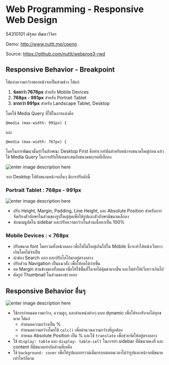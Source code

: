 # Web Programming - Responsive Web Design

54310101 ณัฐพล พัฒนาวิจิตร 

Demo: http://www.nuttt.me/cpeng

Source: https://github.com/nuttt/webprog3-rwd

## Responsive Behavior - Breakpoint

ได้แบ่งความกว้างของหน้าจอเป็นสามช่วง ได้แก่
1. **น้อยกว่า 7678px** สำหรับ Mobile Devices
2. **768px - 991px** สำหรับ Portrait Tablet
3. **มากกว่า 991px** สำหรับ Landscape Tablet, Desktop

โดยใช้ Media Query ที่ใช้ในการแบ่งคือ

	@media (max-width: 991px) {
	
และ

	@media (max-width: 767px) {

โดยในการพัฒนานั้นทำในลักษณะ Desktop First คือทำเวอร์ชันสำหรับหน้าจอขนาดใหญ่ก่อน แล้วใช้ Media Query ในการปรับให้เหมาะสมกับขนาดของจอที่เล็กลง 

![enter image description here](http://www.nuttt.me/cpeng/land.png)

จาก Desktop ไปยังขนาดหน้าจออื่นๆ มีการปรับดังนี้

### Portrait Tablet : 768px - 991px

![enter image description here](http://www.nuttt.me/cpeng/port.png)

- ปรับ Height, Margin, Padding, Line Height, และ Absolute Position สำหรับการจัดเรียงตัวอักษรในส่วนของรูปใหญ่สุดเพื่อให้รูปและตัวอักษรมีขนาดเล็กลง
- ซ่อนเมนูลัดใน sidebar และปรับความกว้างในส่วนเนื้อหาเป็น 100%

### Mobile Devices : < 768px

- ปรับขนาด font โดยรวมทั้งหน้าลดลง เพื่อให้ไม่ใหญ่เกินไปใน Mobile ซึ่งจะทำให้หน้าเว็บยาวเกินโดยไม่จำเป็น
- นำช่อง Search ออก และปรับโลโก้มาอยู่ตรงกลาง
- ปรับส่วน Navigation เป็นแนวตั้ง เพื่อให้กดได้ง่ายขึ้น
- ลด Margin ด้านข้างของทั้งหมด เพื่อให้ใช้พื้นที่ในจอได้คุ้มค่ามากขึ้น และไม่ทำให้เว็บยาวเกินไป
- ตัดรูป Thumbnail ในส่วนของข่าวออก

## Responsive Behavior อื่นๆ

![enter image description here](http://www.nuttt.me/cpeng/iosall.jpg)

- ใช้การกำหนดความกว้าง, ความสูง, และตำแหน่งต่างๆ แบบ dynamic เพื่อให้รองรับจอได้ทุกขนาด ได้แก่
	- กำหนดความกว้างเป็น %
	- กำหนดความกว้างโดยใช้ `calc()` เพื่อคำนวนความกว้างที่ถูกต้อง
	- กำหนด Absolute Position เป็น % และใช้ `translate` เพื่อช่วยจัดให้อยู่ตรงกลาง
- ใช้ `display: table` และ `display: table-cell` ในการทำ sidebar ที่มีขนาดคงที่ และ content ที่มีขนาดเท่ากับส่วนที่เหลือ
- ใช้ `background: cover` เพื่อให้รูปแบกกราวด์เต็มกรอบตลอดเวลาไม่ว่ารูปและหน้าจอมีขนาดเท่าไหร่ก็ตาม